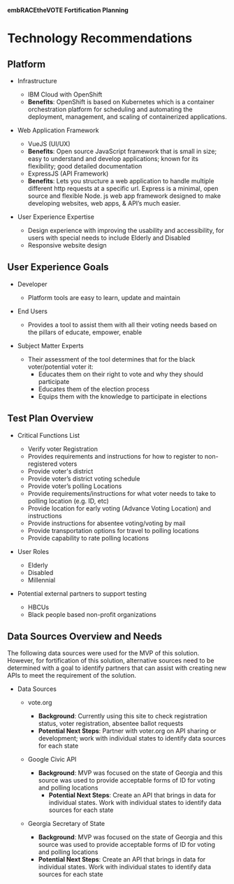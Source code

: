 **embRACEtheVOTE Fortification Planning**


# Technology Recommendations

## Platform
- Infrastructure
  - IBM Cloud with OpenShift
  - **Benefits**: OpenShift is based on Kubernetes which is a container orchestration platform for scheduling and automating the deployment, management, and scaling of containerized applications.

- Web Application Framework
  - VueJS (UI/UX)
  - **Benefits**: Open source JavaScript framework that is small in size; easy to understand and develop applications; known for its flexibility; good detailed documentation
  - ExpressJS (API Framework)
  - **Benefits**: Lets you structure a web application to handle multiple different http requests at a specific url. Express is a minimal, open source and flexible Node. js web app framework designed to make developing websites, web apps, & API’s much easier.


- User Experience Expertise
  - Design experience with improving the usability and accessibility, for users with special needs to include Elderly and Disabled
  - Responsive website design



## User Experience Goals

- Developer
  - Platform tools are easy to learn, update and maintain   

- End Users
  - Provides a tool to assist them with all their voting needs based on the pillars of educate, empower, enable

- Subject Matter Experts
  - Their assessment of the tool determines that for the black
voter/potential voter it:
    - Educates them on their right to vote and why they should participate
    - Educates them of the election process
    - Equips them with the knowledge to participate in elections



## Test Plan Overview

- Critical Functions List
    - Verify voter Registration
    - Provides requirements and instructions for how to register to non-registered voters
    - Provide voter's district
    - Provide voter’s district voting schedule
    - Provide voter’s polling Locations
    - Provide requirements/instructions for what voter needs to take to polling location (e.g. ID, etc)
    - Provide location for early voting (Advance Voting Location) and instructions
    - Provide instructions for absentee voting/voting by mail
    - Provide transportation options for travel to polling locations
    - Provide capability to rate polling locations

- User Roles
    - Elderly
    - Disabled
    - Millennial


- Potential external partners to support testing
    - HBCUs
    - Black people based non-profit organizations


## Data Sources Overview and Needs

The following data sources were used for the MVP of this solution.
However, for fortification of this solution, alternative sources need to
be determined with a goal to identify partners that can assist with
creating new APIs to meet the requirement of the solution.

- Data Sources
  - vote.org
    - **Background**: Currently using this site to check registration status, voter registration, absentee ballot requests
    - **Potential Next Steps**: Partner with voter.org on API sharing or development; work with individual states to identify data sources for each state

  - Google Civic API
    - **Background**: MVP was focused on the state of Georgia and this source was used to provide acceptable forms of ID for voting and polling locations
        - **Potential Next Steps**: Create an API that brings in data for individual states. Work with individual states to identify data sources for each state
    
  - Georgia Secretary of State
    - **Background**: MVP was focused on the state of Georgia and this source was used to provide acceptable forms of ID for voting and polling locations
    - **Potential Next Steps**: Create an API that brings in data for individual states. Work with individual states to identify data sources for each state
